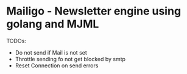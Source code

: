 
# Mailigo - Newsletter engine using golang and MJML


TODOs:
* Do not send if Mail is not set
* Throttle sending fo not get blocked by smtp
* Reset Connection on send errors



